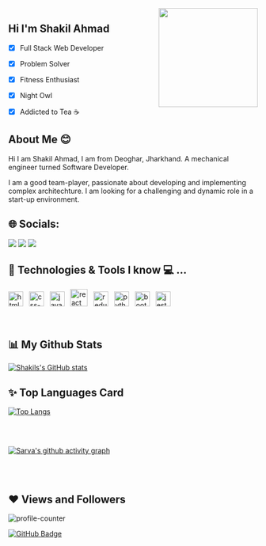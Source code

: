 <img width="200" align="right" src="https://user-images.githubusercontent.com/63135773/184524716-ae71737d-7631-4a93-bcdb-cf1fa13bab30.png" />

## Hi I'm Shakil Ahmad
- [x] Full Stack Web Developer
- [x] Problem Solver
- [x] Fitness Enthusiast
- [x] Night Owl
- [x] Addicted to Tea ☕    



<h2>About Me 😊</h2>
    <div>
    <p>Hi I am Shakil Ahmad, I am from Deoghar, Jharkhand. A mechanical engineer turned Software Developer.</p>
    <p> I am a good team-player, passionate about developing and implementing complex architechture. I am looking for a  challenging and dynamic role in a start-up environment. </p>
    </div>
<h2>🌐 Socials:</h2>
<a href="https://www.linkedin.com/in/chethan-raj-b351915a/"><img src="https://img.shields.io/badge/LinkedIn-%230077B5.svg?logo=linkedin&logoColor=white"/></a>
<a href="https://ahmad-ds.github.io/"><img src="https://img.shields.io/badge/Portfolio-ff5722"/></a>
<a href="https://leetcode.com/chethanraju19/"><img src="https://img.shields.io/badge/-LeetCode-FFA116?style=for-the-badge&logo=LeetCode&logoColor=black"/></a>



<h2>🚀 Technologies & Tools I know 💻 ...</h2>
    <div>
    <p><img width="30px" src="https://seeklogo.com/images/H/html5-logo-EF92D240D7-seeklogo.com.png" alt="html-5" /> &nbsp   <img width="30px" src="https://seeklogo.com/images/C/css3-logo-8724075274-seeklogo.com.png" alt="css-3"/> &nbsp    <img width="30px" src="https://seeklogo.com/images/J/javascript-js-logo-2949701702-seeklogo.com.png" alt="javascript" /> &nbsp   <img width="35px" src="https://seeklogo.com/images/R/react-logo-7B3CE81517-seeklogo.com.png" alt="react"/> &nbsp   
  <img width="30px" src="https://seeklogo.com/images/R/redux-logo-9CA6836C12-seeklogo.com.png" alt="redux" /> &nbsp   
  <img width="30px" src="https://seeklogo.com/images/P/python-logo-A32636CAA3-seeklogo.com.png" alt="python" /> &nbsp  
      <img width="30px" src="https://seeklogo.com/images/B/bootstrap-5-logo-85A1F11F4F-seeklogo.com.png" alt="bootstrap"/> &nbsp  
      <img width="30px" src="https://seeklogo.com/images/J/jest-logo-F9901EBBF7-seeklogo.com.png" alt="jest"/>
      </div>
   <br/>
   
<h2> 📊 My Github Stats</h2>

  [![Shakils's GitHub stats](https://github-readme-stats.vercel.app/api?username=SarvaBharan&hide=prs&count_private=true&show_icons=true&theme=radical)](https://github.com/anuraghazra/github-readme-stats)

<h2>✨ Top Languages Card</h2>

[![Top Langs](https://github-readme-stats.vercel.app/api/top-langs/?username=SarvaBharan&layout=compact)](https://github.com/ahmad-DS/github-readme-stats)


<br/>
<br/>


[![Sarva's github activity graph](https://activity-graph.herokuapp.com/graph?username=SarvaBharan&theme=react-dark)](https://github.com/SarvaBharan/github-readme-activity-graph)


<br/>
<br/>
  


<h2>❤ Views and Followers</h2>
<img src="https://komarev.com/ghpvc/?username=ahmad-DS&style=for-the-badge" alt="profile-counter"/>

<a href="https://github.com/SarvaBharan?tab=followers"><img src="https://img.shields.io/github/followers/SarvaBharan?label=Followers&style=social" alt="GitHub Badge"></a>


<!--
**ahmad-DS/ahmad-DS** is a ✨ _special_ ✨ repository because its `README.md` (this file) appears on your GitHub profile.

Here are some ideas to get you started:

- 🔭 I’m currently working on ...
- 🌱 I’m currently learning ...
- 👯 I’m looking to collaborate on ...
- 🤔 I’m looking for help with ...
- 💬 Ask me about ...
- 📫 How to reach me: ...
- 😄 Pronouns: ...
- ⚡ Fun fact: ...
-->
